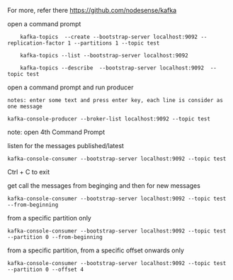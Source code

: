 For more, refer there https://github.com/nodesense/kafka




open a command prompt

```
    kafka-topics  --create --bootstrap-server localhost:9092 --replication-factor 1 --partitions 1 --topic test
```

```
    kafka-topics --list --bootstrap-server localhost:9092
```    
   
```    
    kafka-topics --describe  --bootstrap-server localhost:9092  --topic test
```


open a command prompt and run producer

```
notes: enter some text and press enter key, each line is consider as one message

kafka-console-producer --broker-list localhost:9092 --topic test
```

note: open 4th Command Prompt

listen for the messages published/latest

```
kafka-console-consumer --bootstrap-server localhost:9092 --topic test
```

Ctrl + C to exit 

get call the messages from beginging and then for new messages

```
kafka-console-consumer --bootstrap-server localhost:9092 --topic test --from-beginning
```



from a specific partition only

```
kafka-console-consumer --bootstrap-server localhost:9092 --topic test --partition 0 --from-beginning
```

from a specific partition, from a specific offset onwards only

```
kafka-console-consumer --bootstrap-server localhost:9092 --topic test --partition 0 --offset 4
```
